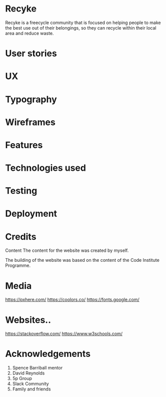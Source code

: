 # Recyke

Recyke is a freecycle community that is focused on helping people to make the best use out of their belongings, so they can recycle within their local area and reduce waste. 

# User stories

# UX

# Typography

# Wireframes

# Features

# Technologies used

# Testing

# Deployment

# Credits
Content
The content for the website was created by myself.

The building of the website was based on the content of the Code Institute Programme.

# Media
https://pxhere.com/
https://coolors.co/
https://fonts.google.com/

# Websites..
https://stackoverflow.com/
https://www.w3schools.com/

# Acknowledgements
1. Spence Barriball mentor
2. David Reynolds
3. 5p Group
4. Slack Community
5. Family and friends



